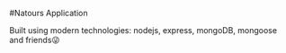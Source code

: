 #Natours Application

Built using modern technologies: nodejs, express, mongoDB, mongoose and friends😜